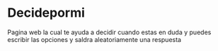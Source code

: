# Decidepormi
Pagina web la cual te ayuda a decidir cuando estas en duda y puedes escribir las opciones y saldra aleatoriamente una respuesta
